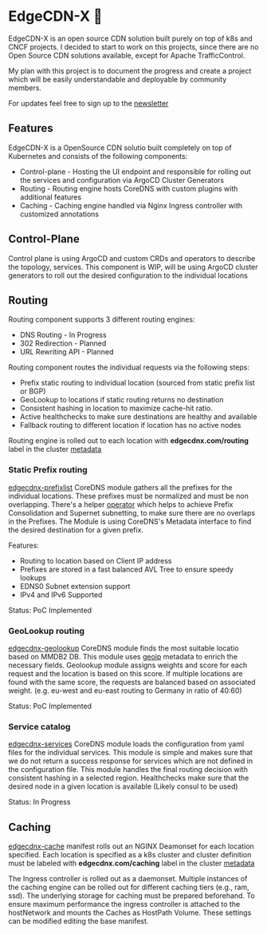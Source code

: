 # EdgeCDN-X 👋
EdgeCDN-X is an open source CDN solution built purely on top of k8s and CNCF projects. 
I decided to start to work on this projects, since there are no Open Source CDN solutions available, except for Apache TrafficControl.

My plan with this project is to document the progress and create a project which will be easily understandable and deployable by community members.

For updates feel free to sign up to the [newsletter](https://mailing.edgecdnx.com/subscription/form)

## Features
EdgeCDN-X is a OpenSource CDN solutio built completely on top of Kubernetes and consists of the following components:
* Control-plane - Hosting the UI endpoint and responsible for rolling out the services and configuration via ArgoCD Cluster Generators
* Routing - Routing engine hosts CoreDNS with custom plugins with additional features
* Caching - Caching engine handled via Nginx Ingress controller with customized annotations

## Control-Plane
Control plane is using ArgoCD and custom CRDs and operators to describe the topology, services. This component is WIP, will be using ArgoCD cluster generators to roll out the desired configuration to the individual locations

## Routing
Routing component supports 3 different routing engines:
* DNS Routing - In Progress
* 302 Redirection - Planned
* URL Rewriting API - Planned

Routing component routes the individual requests via the following steps:
* Prefix static routing to individual location (sourced from static prefix list or BGP)
* GeoLookup to locations if static routing returns no destination
* Consistent hashing in location to maximize cache-hit ratio.
* Active healthchecks to make sure destinations are healthy and available
* Fallback routing to different location if location has no active nodes

Routing engine is rolled out to each location with **edgecdnx.com/routing** label in the cluster [metadata](https://argo-cd.readthedocs.io/en/stable/operator-manual/applicationset/Generators-Cluster/)

### Static Prefix routing
[edgecdnx-prefixlist](https://github.com/EdgeCDN-X/edgecdnx-prefixlist) CoreDNS module gathers all the prefixes for the individual locations. These prefixes must be normalized and must be non overlapping. There's a helper [operator](https://github.com/EdgeCDN-X/prefixlist-controller) which helps to achieve Prefix Consolidation and Supernet subnetting, to make sure there are no overlaps in the Prefixes. The Module is using CoreDNS's Metadata interface to find the desired destination for a given prefix.

Features:
* Routing to location based on Client IP address
* Prefixes are stored in a fast balanced AVL Tree to ensure speedy lookups
* EDNS0 Subnet extension support
* IPv4 and IPv6 Supported

Status: PoC Implemented

### GeoLookup routing
[edgecdnx-geolookup](https://github.com/EdgeCDN-X/edgecdnx-geolookup) CoreDNS module finds the most suitable locatio based on MMDB2 DB. This module uses [geoip](https://coredns.io/plugins/geoip/) metadata to enrich the necessary fields.
Geolookup module assigns weights and score for each request and the location is based on this score. If multiple locations are found with the same score, the requests are balanced based on associated weight. (e.g. eu-west and eu-east routing to Germany in ratio of 40:60)


Status: PoC Implemented

### Service catalog
[edgecdnx-services](https://github.com/EdgeCDN-X/edgecdnx-services) CoreDNS module loads the configuration from yaml files for the individual services. This module is simple and makes sure that we do not return a success response for services which are not defined in the configuration file. This module handles the final routing decision with consistent hashing in a selected region. Healthchecks make sure that the desired node in a given location is available (Likely consul to be used)

Status: In Progress

## Caching
[edgecdnx-cache](https://github.com/EdgeCDN-X/bootstrap/blob/main/edgecdnx/edgecdnx-cache.yaml) manifest rolls out an NGINX Deamonset for each location specified. Each location is specified as a k8s cluster and cluster definition must be labeled with **edgecdnx.com/caching** label in the cluster [metadata](https://argo-cd.readthedocs.io/en/stable/operator-manual/applicationset/Generators-Cluster/)

The Ingress controller is rolled out as a daemonset. Multiple instances of the caching engine can be rolled out for different caching tiers (e.g., ram, ssd). The underlying storage for caching must be prepared beforehand. To ensure maximum performance the ingress controller is attached to the hostNetwork and mounts the Caches as HostPath Volume. These settings can be modified editing the base manifest.


